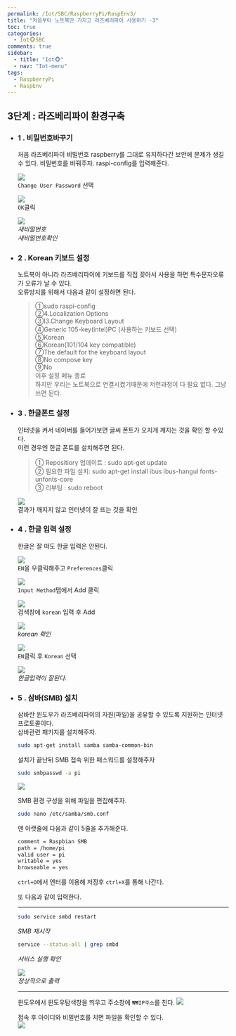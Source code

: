 ```yaml
---
permalink: /Iot/SBC/RaspberryPi/RaspEnv3/
title: "처음부터 노트북만 가지고 라즈베리파이 사용하기 -3"
toc: true
categories:
  - Iot🐵SBC
comments: true
sidebar:
  - title: "Iot🐵"
  - nav: "Iot-menu"
tags:
  - RaspberryPi
  - RaspEnv
---
```


## 3단계 : 라즈베리파이 환경구축
- ### 1 . 비밀번호바꾸기  
  처음 라즈베리파이 비밀번호 raspberry를 그대로 유지하다간 보안에 문제가 생길 수 있다. 비밀번호를 바꿔주자. raspi-config를 입력해준다.  
  
  ![]({{site.baseurl}}/assets/images/Iot/25.png)    
  `Change User Password` 선택  

  ![]({{site.baseurl}}/assets/images/Iot/26.png)  
  `OK`클릭  

  ![]({{site.baseurl}}/assets/images/Iot/27.png)  
  *새비밀번호*  
  *새비밀번호확인*  



- ### 2 . Korean 키보드 설정
  노트북이 아니라 라즈베리파이에 키보드를 직접 꽂아서 사용을 하면 특수문자오류가 오류가 날 수 있다.  
  오류방지를 위해서 다음과 같이 설정하면 된다.  
  >①sudo raspi-config  
  >②4.Localization Options  
  >③I3.Change Keyboard Layout  
  >④Generic 105-key(intel)PC   (사용하는 키보드 선택)  
  >⑤Korean  
  >⑥Korean(101/104 key compatible)  
  >⑦The default for the keyboard layout  
  >⑧No compose key  
  >⑨No  
  >이후 설정 메뉴 종료  
  하지만 우리는 노트북으로 연결시켰기때문에 저런과정이 다 필요 없다. 그냥 쓰면 된다.

- ### 3 . 한글폰트 설정
  인터넷을 켜서 네이버를 들어가보면 글씨 폰트가 오지게 깨지는 것을 확인 할 수있다.   
  이런 경우엔 한글 폰트를 설치해주면 된다.  

  >① Repositiory 업데이트 : sudo apt-get update  
  >② 필요한 파일 설치: sudo apt-get install ibus ibus-hangul fonts-unfonts-core  
  >③ 리부팅 : sudo reboot  

  ![]({{site.baseurl}}/assets/images/Iot/28.png)  
  결과가 깨지지 않고 인터넷이 잘 뜨는 것을 확인


- ### 4 . 한글 입력 설정
  한글은 잘 떠도 한글 입력은 안된다.  

  ![]({{site.baseurl}}/assets/images/Iot/29.png)  
  `EN`을 우클릭해주고 `Preferences`클릭  

  ![]({{site.baseurl}}/assets/images/Iot/30.png)  
  `Input Method`탭에서 Add 클릭  

  ![]({{site.baseurl}}/assets/images/Iot/31.png)  
  검색창에 `korean` 입력 후 Add  

  ![]({{site.baseurl}}/assets/images/Iot/32.png)  
  *korean 확인*  

  ![]({{site.baseurl}}/assets/images/Iot/33.png)  
  `EN`클릭 후 `Korean` 선택

  ![]({{site.baseurl}}/assets/images/Iot/34.png)  
  *한글입력이 잘된다.*  


- ### 5 . 삼바(SMB) 설치
  삼바란 윈도우가 라즈베리파이의 자원(파일)을 공유할 수 있도록 지원하는 인터넷 프로토콜이다.  
  삼바관련 패키지를 설치해주자.  

  ```sh
  sudo apt-get install samba samba-common-bin
  ```

  설치가 끝난뒤 SMB 접속 위한 패스워드를 설정해주자  
  ```sh
  sudo smbpasswd -a pi
  ```
  ![]({{site.baseurl}}/assets/images/Iot/35.png)  

  SMB 환경 구성을 위해 파일을 편집해주자.  
  ```sh
  sudo nano /etc/samba/smb.conf
  ```

  맨 아랫줄에 다음과 같이 5줄을 추가해준다.
  ```sh
  comment = Raspbian SMB
  path = /home/pi
  valid user = pi
  writable = yes
  browseable = yes
  ```
  `ctrl+O`에서 엔터를 이용해 저장후 `ctrl+X`를 통해 나간다.  
  
  또 다음과 같이 입력한다.
  - - -
  ```sh
  sudo service smbd restart
  ```
  *SMB 재시작*  
  ```sh
  service --status-all | grep smbd
  ```
  *서비스 실행 확인*

  ![]({{site.baseurl}}/assets/images/Iot/38.png)  
  *정상적으로 출력*  
  - - -

  윈도우에서 윈도우탐색창을 띄우고 주소창에 `₩₩IP주소`를 친다.
  ![]({{site.baseurl}}/assets/images/Iot/39.png)  

  접속 후 아이디와 비밀번호를 치면 파일을 확인할 수 있다.  
  ![]({{site.baseurl}}/assets/images/Iot/40.png)  


